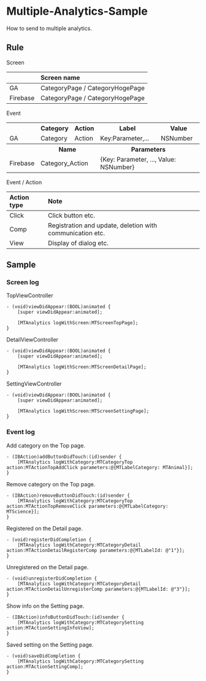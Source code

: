 # Multiple-Analytics-Sample
How to send to multiple analytics.

## Rule

Screen

|          | Screen name                     |
|:---------|:--------------------------------|
| GA       | CategoryPage / CategoryHogePage |
| Firebase | CategoryPage / CategoryHogePage |

Event

<table>
  <tr>
    <th></th>
    <th>Category</th>
    <th>Action</th>
    <th>Label</th>
    <th>Value</th>
  </tr>
  <tr>
    <td>GA</td>
    <td>Category</td>
    <td>Action</td>
    <td>Key:Parameter,...</td>
    <td>NSNumber</td>
  </tr>
  <tr>
    <th></th>
    <th colspan=2>Name</th>
    <th colspan=2>Parameters</th>
  </tr>
  <tr>
    <td>Firebase</td>
    <td colspan=2>Category_Action</td>
    <td colspan=2>{Key: Parameter, ..., Value: NSNumber}</td>
  </tr>
</table>

Event / Action

| Action type | Note                                                      |
|:------------|:----------------------------------------------------------|
| Click       | Click button etc.                                         |
| Comp        | Registration and update, deletion with communication etc. |
| View        | Display of dialog etc.                                    |

## Sample
### Screen log
TopViewController

    - (void)viewDidAppear:(BOOL)animated {
        [super viewDidAppear:animated];
        
        [MTAnalytics logWithScreen:MTScreenTopPage];
    }

DetailViewController

    - (void)viewDidAppear:(BOOL)animated {
        [super viewDidAppear:animated];
        
        [MTAnalytics logWithScreen:MTScreenDetailPage];
    }

SettingViewController

    - (void)viewDidAppear:(BOOL)animated {
        [super viewDidAppear:animated];
        
        [MTAnalytics logWithScreen:MTScreenSettingPage];
    }

### Event log

Add category on the Top page.

    - (IBAction)addButtonDidTouch:(id)sender {
        [MTAnalytics logWithCategory:MTCategoryTop action:MTActionTopAddClick parameters:@{MTLabelCategory: MTAnimal}];
    }

Remove category on the Top page.

    - (IBAction)removeButtonDidTouch:(id)sender {
        [MTAnalytics logWithCategory:MTCategoryTop action:MTActionTopRemoveClick parameters:@{MTLabelCategory: MTScience}];
    }

Registered on the Detail page.

    - (void)registerDidCompletion {
        [MTAnalytics logWithCategory:MTCategoryDetail action:MTActionDetailRegisterComp parameters:@{MTLabelId: @"1"}];
    }

Unregistered on the Detail page.

    - (void)unregisterDidCompletion {
        [MTAnalytics logWithCategory:MTCategoryDetail action:MTActionDetailUnregisterComp parameters:@{MTLabelId: @"3"}];
    }

Show info on the Setting page.

    - (IBAction)infoButtonDidTouch:(id)sender {
        [MTAnalytics logWithCategory:MTCategorySetting action:MTActionSettingInfoView];
    }

Saved setting on the Setting page.

    - (void)saveDidCompletion {
        [MTAnalytics logWithCategory:MTCategorySetting action:MTActionSettingComp];
    }
